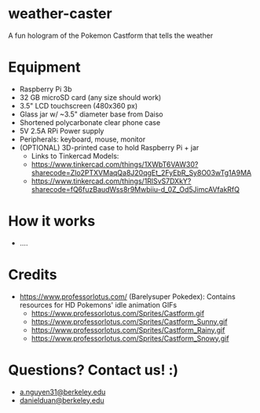 # weather-caster 
A fun hologram of the Pokemon Castform that tells the weather

# Equipment
- Raspberry Pi 3b
- 32 GB microSD card (any size should work)
- 3.5" LCD touchscreen (480x360 px)
- Glass jar w/ ~3.5" diameter base from Daiso
- Shortened polycarbonate clear phone case
- 5V 2.5A RPi Power supply
- Peripherals: keyboard, mouse, monitor
- (OPTIONAL) 3D-printed case to hold Raspberry Pi + jar
    * Links to Tinkercad Models:
    * https://www.tinkercad.com/things/1XWbT6VAW30?sharecode=Zlo2PTXVMaqQa8J20qgEt_2FyEbR_Sy8O03wTg1A9MA
    * https://www.tinkercad.com/things/1RlSvS7DXkY?sharecode=fQ6fuzBaudWss8r9Mwbiiu-d_0Z_Od5JimcAVfakRfQ
 
 

# How it works
- ....

# Credits
- https://www.professorlotus.com/ (Barelysuper Pokedex): Contains resources for HD Pokemons' idle animation GIFs
    -  https://www.professorlotus.com/Sprites/Castform.gif
    -  https://www.professorlotus.com/Sprites/Castform_Sunny.gif
    -  https://www.professorlotus.com/Sprites/Castform_Rainy.gif
    -  https://www.professorlotus.com/Sprites/Castform_Snowy.gif
 
# Questions? Contact us! :)
- a.nguyen31@berkeley.edu
- danielduan@berkeley.edu
